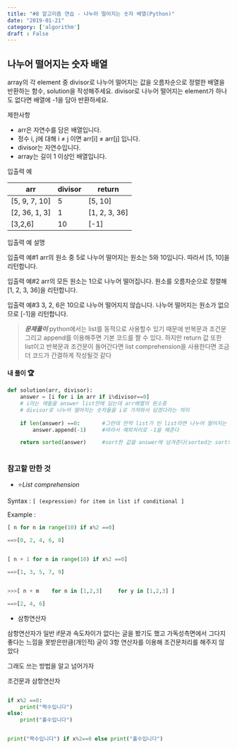 ```yaml
---
title: "#8 알고리즘 연습 - 나누어 떨어지는 숫자 배열(Python)"
date: "2019-01-21"
category: ['algorithm']
draft : False
---
```



## 나누어 떨어지는 숫자 배열

array의 각 element 중 divisor로 나누어 떨어지는 값을 오름차순으로 정렬한 배열을 반환하는 함수, solution을 작성해주세요.
divisor로 나누어 떨어지는 element가 하나도 없다면 배열에 -1을 담아 반환하세요.


제한사항

* arr은 자연수를 담은 배열입니다.
* 정수 i, j에 대해 i ≠ j 이면 arr[i] ≠ arr[j] 입니다.
* divisor는 자연수입니다.
* array는 길이 1 이상인 배열입니다.


입출력 예

|arr|	divisor|	return|
|-|-|-|
|[5, 9, 7, 10]|	5	|[5, 10]|
|[2, 36, 1, 3]|	1|	[1, 2, 3, 36]|
|[3,2,6]|	10|	[-1]|


입출력 예 설명

입출력 예#1
arr의 원소 중 5로 나누어 떨어지는 원소는 5와 10입니다. 따라서 [5, 10]을 리턴합니다.

입출력 예#2
arr의 모든 원소는 1으로 나누어 떨어집니다. 원소를 오름차순으로 정렬해 [1, 2, 3, 36]을 리턴합니다.

입출력 예#3
3, 2, 6은 10으로 나누어 떨어지지 않습니다. 나누어 떨어지는 원소가 없으므로 [-1]을 리턴합니다.


>__*문제풀이*__
python에서는 list를 동적으로 사용할수 있기 때문에 반복문과 조건문 그리고 append를 이용해주면 기본 코드를 짤 수 있다.
하지만 return 값 또한 list이고 반복문과 조건문이 들어간다면
list comprehension을 사용한다면 조금더 코드가 간결하게 작성될것 같다


#### 내 풀이 🏆
```python
def solution(arr, divisor):
    answer = [i for i in arr if i%divisor==0]   
    # i라는 애들을 answer list안에 담는데 arr배열의 원소중
    # divisor로 나누어 떨어지는 숫자들을 i로 가져와서 담겠다라는 의미
   
    if len(answer) ==0:       #그런데 만약 list가 빈 list라면 나누어 떨어지는 숫자가 없는것            
        answer.append(-1)     #따라서 예외처리로 -1을 해준다

    return sorted(answer)     #sort한 값을 answer에 넘겨준다(sorted는 sort와 달리 원래 배열을 바꾸지X)
                                                                                   
```

### 참고할 만한 것

* ⭐*List comprehension*

Syntax : `[ (expression) for item in list if conditional ]`

Example :
```python
[ n for n in range(10) if x%2 ==0]

==>[0, 2, 4, 6, 8]


[ n + 1 for n in range(10) if x%2 ==0]

==>[1, 3, 5, 7, 9]


>>>[ n + m    for n in [1,2,3]     for y in [1,2,3] ]

==>[2, 4, 6]
```

* 삼항연산자

삼항연산자가 일반 if문과 속도차이가 없다는 글을 봤기도 했고
가독성측면에서 그다지 좋다는 느낌을 못받은만큼(개인적) 굳이 3항 연산자를 이용해 조건문처리를 해주지 않았다

그래도 쓰는 방법을 알고 넘어가자

조건문과 삼항연산자

```python

if x%2 ==0:
    print("짝수입니다")
else:
    print("홀수입니다")


print("짝수입니다") if x%2==0 else print("홀수입니다")

```